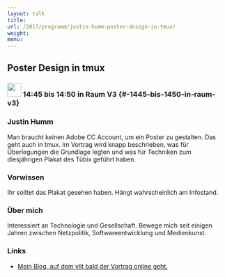 ```yaml
---
layout: talk
title:
url: /2017/programm/justin-humm-poster-design-in-tmux/
weight:
menu:
---
```

## Poster Design in tmux

### <img height = "32" src="../../../images/lightning.svg"> 14:45 bis 14:50 in Raum V3 {#-1445-bis-1450-in-raum-v3}

### Justin Humm

Man braucht keinen Adobe CC Account, um ein Poster zu gestalten. Das geht auch in tmux. Im Vortrag wird knapp beschrieben, was für Überlegungen die Grundlage legten und was für Techniken zum diesjährigen Plakat des Tübix geführt haben.

### Vorwissen

Ihr solltet das Plakat gesehen haben. Hängt wahrscheinlich am Infostand.

### Über mich

Interessiert an Technologie und Gesellschaft. Bewege mich seit einigen Jahren zwischen Netzpolitik, Softwareentwicklung und Medienkunst.

### Links

- <a href="http://erictapen.de" target="_blank">Mein Blog, auf dem vllt bald der Vortrag online geht.</a>
